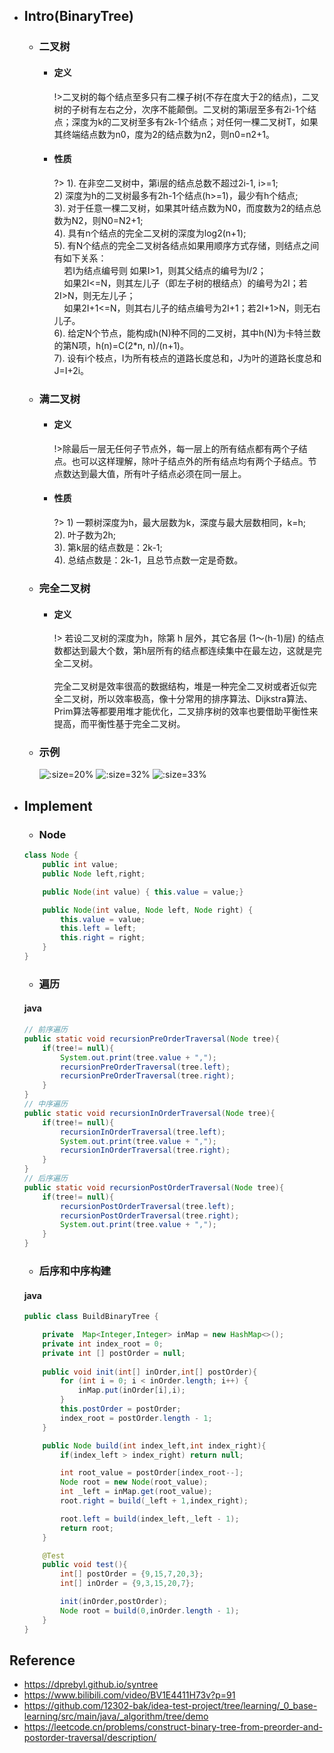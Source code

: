 * ## Intro(BinaryTree)

    + ### 二叉树

        - #### 定义

            !>二叉树的每个结点至多只有二棵子树(不存在度大于2的结点)，二叉树的子树有左右之分，次序不能颠倒。二叉树的第i层至多有2i-1个结点；深度为k的二叉树至多有2k-1个结点；对任何一棵二叉树T，如果其终端结点数为n0，度为2的结点数为n2，则n0=n2+1。

        - #### 性质
            ?> 1). 在非空二叉树中，第i层的结点总数不超过2i-1, i>=1;
            <br>2) 深度为h的二叉树最多有2h-1个结点(h>=1)，最少有h个结点;
            <br>3). 对于任意一棵二叉树，如果其叶结点数为N0，而度数为2的结点总数为N2，则N0=N2+1;
            <br>4). 具有n个结点的完全二叉树的深度为log2(n+1);
            <br>5). 有N个结点的完全二叉树各结点如果用顺序方式存储，则结点之间有如下关系：
            <br>&nbsp;&nbsp;&nbsp;&nbsp;若I为结点编号则 如果I>1，则其父结点的编号为I/2；
            <br>&nbsp;&nbsp;&nbsp;&nbsp;如果2I<=N，则其左儿子（即左子树的根结点）的编号为2I；若2I>N，则无左儿子；
            <br>&nbsp;&nbsp;&nbsp;&nbsp;如果2I+1<=N，则其右儿子的结点编号为2I+1；若2I+1>N，则无右儿子。
            <br>6). 给定N个节点，能构成h(N)种不同的二叉树，其中h(N)为卡特兰数的第N项，h(n)=C(2*n, n)/(n+1)。
            <br>7). 设有i个枝点，I为所有枝点的道路长度总和，J为叶的道路长度总和J=I+2i。

    + ### 满二叉树

        - #### 定义

            !>除最后一层无任何子节点外，每一层上的所有结点都有两个子结点。也可以这样理解，除叶子结点外的所有结点均有两个子结点。节点数达到最大值，所有叶子结点必须在同一层上。

        - #### 性质
            ?> 1) 一颗树深度为h，最大层数为k，深度与最大层数相同，k=h;
            <br>2). 叶子数为2h;
            <br>3). 第k层的结点数是：2k-1;
            <br>4). 总结点数是：2k-1，且总节点数一定是奇数。
    
    + ### 完全二叉树
        - #### 定义

            !> 若设二叉树的深度为h，除第 h 层外，其它各层 (1～(h-1)层) 的结点数都达到最大个数，第h层所有的结点都连续集中在最左边，这就是完全二叉树。
            <br><br>完全二叉树是效率很高的数据结构，堆是一种完全二叉树或者近似完全二叉树，所以效率极高，像十分常用的排序算法、Dijkstra算法、Prim算法等都要用堆才能优化，二叉排序树的效率也要借助平衡性来提高，而平衡性基于完全二叉树。
            
        
    + ### 示例

        ![](/.images/algo/tree/tree-binary-01.png ':size=20%')
        ![](/.images/algo/tree/tree-binary-02.png ':size=32%')
        ![](/.images/algo/tree/tree-binary-03.png ':size=33%')

* ## Implement

    - ### Node
    ```java
    class Node {
        public int value;
        public Node left,right;

        public Node(int value) { this.value = value;}

        public Node(int value, Node left, Node right) {
            this.value = value;
            this.left = left;
            this.right = right;
        }
    }
    ```

    - ### 遍历
    <!-- tabs:start -->
    #### **java**
    ```java
    // 前序遍历
    public static void recursionPreOrderTraversal(Node tree){
        if(tree!= null){
            System.out.print(tree.value + ",");
            recursionPreOrderTraversal(tree.left);
            recursionPreOrderTraversal(tree.right);
        }
    }
    // 中序遍历
    public static void recursionInOrderTraversal(Node tree){
        if(tree!= null){
            recursionInOrderTraversal(tree.left);
            System.out.print(tree.value + ",");
            recursionInOrderTraversal(tree.right);
        }
    }
    // 后序遍历
    public static void recursionPostOrderTraversal(Node tree){
        if(tree!= null){
            recursionPostOrderTraversal(tree.left);
            recursionPostOrderTraversal(tree.right);
            System.out.print(tree.value + ",");
        }
    }
    ```
    <!-- tabs:end -->

    - ### 后序和中序构建
    <!-- tabs:start -->
    #### **java**
    ```java
    public class BuildBinaryTree {

        private  Map<Integer,Integer> inMap = new HashMap<>();
        private int index_root = 0;
        private int [] postOrder = null;
        
        public void init(int[] inOrder,int[] postOrder){
            for (int i = 0; i < inOrder.length; i++) {
                inMap.put(inOrder[i],i);
            }
            this.postOrder = postOrder;
            index_root = postOrder.length - 1;
        }

        public Node build(int index_left,int index_right){
            if(index_left > index_right) return null;

            int root_value = postOrder[index_root--];
            Node root = new Node(root_value);
            int _left = inMap.get(root_value);
            root.right = build(_left + 1,index_right);

            root.left = build(index_left,_left - 1);
            return root;
        }

        @Test
        public void test(){
            int[] postOrder = {9,15,7,20,3};
            int[] inOrder = {9,3,15,20,7};

            init(inOrder,postOrder);
            Node root = build(0,inOrder.length - 1);
        }
    }
    ```
    <!-- tabs:end -->
    

## Reference
* https://dprebyl.github.io/syntree
* https://www.bilibili.com/video/BV1E4411H73v?p=91
* https://github.com/12302-bak/idea-test-project/tree/learning/_0_base-learning/src/main/java/_algorithm/tree/demo
* https://leetcode.cn/problems/construct-binary-tree-from-preorder-and-postorder-traversal/description/